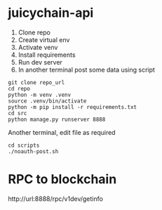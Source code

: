 # juicychain-api

1. Clone repo
2. Create virtual env
3. Activate venv
4. Install requirements
5. Run dev server
6. In another terminal post some data using script

```
git clone repo_url
cd repo
python -m venv .venv
source .venv/bin/activate
python -m pip install -r requirements.txt
cd src
python manage.py runserver 8888
```
Another terminal, edit file as required
```
cd scripts
./noauth-post.sh
```

# RPC to blockchain
http://url:8888/rpc/v1dev/getinfo
